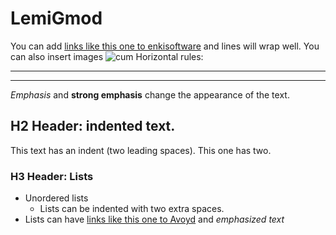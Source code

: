 # LemiGmod
You can add [links like this one to enkisoftware](https://www.enkisoftware.com/) and lines will wrap well.
You can also insert images ![cum](https://cdn.discordapp.com/icons/680034017604665347/69a0d236854b3d7199e8b5d8d0eb95b1.png)
Horizontal rules:
***
___
*Emphasis* and **strong emphasis** change the appearance of the text.
## H2 Header: indented text.
  This text has an indent (two leading spaces).
    This one has two.
### H3 Header: Lists
  * Unordered lists
    * Lists can be indented with two extra spaces.
  * Lists can have [links like this one to Avoyd](https://www.avoyd.com/) and *emphasized text*
